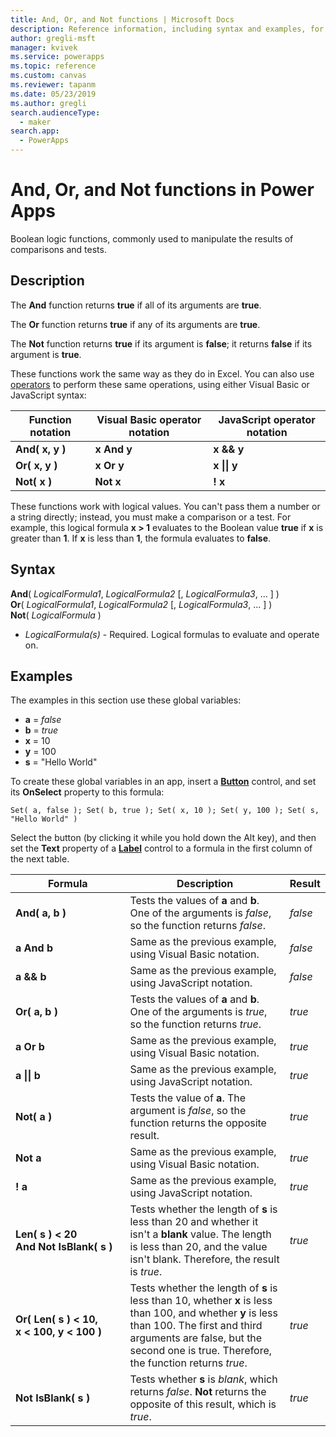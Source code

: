 ```yaml
---
title: And, Or, and Not functions | Microsoft Docs
description: Reference information, including syntax and examples, for the And, Or, and Not functions in Power Apps
author: gregli-msft
manager: kvivek
ms.service: powerapps
ms.topic: reference
ms.custom: canvas
ms.reviewer: tapanm
ms.date: 05/23/2019
ms.author: gregli
search.audienceType: 
  - maker
search.app: 
  - PowerApps
---
```


# And, Or, and Not functions in Power Apps

Boolean logic functions, commonly used to manipulate the results of comparisons and tests.

## Description

The **And** function returns **true** if all of its arguments are **true**.

The **Or** function returns **true** if any of its arguments are **true**.

The **Not** function returns **true** if its argument is **false**; it returns **false** if its argument is **true**.

These functions work the same way as they do in Excel. You can also use [operators](operators.md) to perform these same operations, using either Visual Basic or JavaScript syntax:

| Function notation | Visual Basic operator notation | JavaScript operator notation |
| -------------|------------|--------|
| **And( x, y )** | **x And y** | **x && y** |
| **Or( x, y )** | **x Or y** | **x &#124;&#124; y** |
| **Not( x )** | **Not x** | **! x** |

These functions work with logical values. You can't pass them a number or a string directly; instead, you must make a comparison or a test. For example, this logical formula **x > 1** evaluates to the Boolean value **true** if **x** is greater than **1**. If **x** is less than **1**, the formula evaluates to **false**.

## Syntax

**And**( *LogicalFormula1*, *LogicalFormula2* [, *LogicalFormula3*, ... ] )<br>
**Or**( *LogicalFormula1*, *LogicalFormula2* [, *LogicalFormula3*, ... ] )<br>
**Not**( *LogicalFormula* )

- *LogicalFormula(s)* - Required.  Logical formulas to evaluate and operate on.

## Examples

The examples in this section use these global variables:

- **a** = *false*
- **b** = *true*
- **x** = 10
- **y** = 100
- **s** = "Hello World"

To create these global variables in an app, insert a [**Button**](../controls/control-button.md) control, and set its **OnSelect** property to this formula:

```powerapps-dot
Set( a, false ); Set( b, true ); Set( x, 10 ); Set( y, 100 ); Set( s, "Hello World" )
```

Select the button (by clicking it while you hold down the Alt key), and then set the **Text** property of a [**Label**](../controls/control-text-box.md) control to a formula in the first column of the next table.

| Formula | Description | Result |
|---------|-------------|--------|
| **And( a, b )** | Tests the values of **a** and **b**.  One of the arguments is *false*, so the function returns *false*. | *false* |
| **a And b** | Same as the previous example, using Visual Basic notation. | *false* |
| **a && b** | Same as the previous example, using JavaScript notation. | *false* |
| **Or( a, b )** | Tests the values of **a** and **b**. One of the arguments is *true*, so the function returns *true*. | *true* |
| **a Or b** | Same as the previous example, using Visual Basic notation. | *true* |
| **a &#124;&#124; b** | Same as the previous example, using JavaScript notation. | *true* |
| **Not( a )** | Tests the value of **a**. The argument is *false*, so the function returns the opposite result. | *true* |
| **Not a** | Same as the previous example, using Visual Basic notation. | *true* |
| **! a** | Same as the previous example, using JavaScript notation. | *true* |
| **Len(&nbsp;s&nbsp;)&nbsp;<&nbsp;20 And&nbsp;Not&nbsp;IsBlank(&nbsp;s&nbsp;)** | Tests whether the length of **s** is less than 20 and whether it isn't a **blank** value. The length is less than 20, and the value isn't blank. Therefore, the result is *true*. | *true* |
| **Or(&nbsp;Len(&nbsp;s&nbsp;)&nbsp;<&nbsp;10, x&nbsp;<&nbsp;100, y&nbsp;<&nbsp;100&nbsp;)** | Tests whether the length of **s** is less than 10, whether **x** is less than 100, and whether **y** is less than 100. The first and third arguments are false, but the second one is true. Therefore, the function returns *true*. | *true* |
| **Not IsBlank(&nbsp;s&nbsp;)** | Tests whether **s** is *blank*, which returns *false*. **Not** returns the opposite of this result, which is *true*. | *true* |